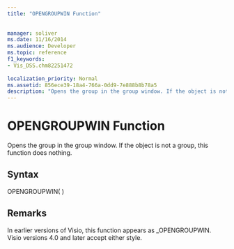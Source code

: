 ```yaml
---
title: "OPENGROUPWIN Function"
 
 
manager: soliver
ms.date: 11/16/2014
ms.audience: Developer
ms.topic: reference
f1_keywords:
- Vis_DSS.chm82251472
 
localization_priority: Normal
ms.assetid: 856ece39-18a4-766a-0dd9-7e888b8b78a5
description: "Opens the group in the group window. If the object is not a group, this function does nothing."
---
```


# OPENGROUPWIN Function

Opens the group in the group window. If the object is not a group, this function does nothing.
  
## Syntax

OPENGROUPWIN( )
  
## Remarks

In earlier versions of Visio, this function appears as _OPENGROUPWIN. Visio versions 4.0 and later accept either style. 
  

